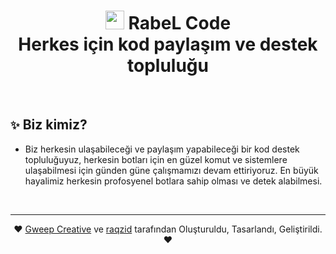 <h1 align="center"><img src="https://i.hizliresim.com/bw1f5bs.png" style="width:30px"> RabeL Code <br> Herkes için kod paylaşım ve destek topluluğu</h1>

<br />

## `✨` Biz kimiz?
- Biz herkesin ulaşabileceği ve paylaşım yapabileceği bir kod destek topluluğuyuz, herkesin botları için en güzel komut ve sistemlere ulaşabilmesi için günden güne çalışmamızı devam ettiriyoruz. En büyük hayalimiz herkesin profosyenel botlara sahip olması ve detek alabilmesi.

<br />

---
<p align="center">❤ <a href="https://github.com/GweepCreative">Gweep Creative</a> ve <a href="https://github.com/raqzid">raqzid</a> tarafından Oluşturuldu, Tasarlandı, Geliştirildi. ❤</p>

